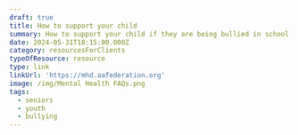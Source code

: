 ```yaml
---
draft: true
title: How to support your child
summary: How to support your child if they are being bullied in school
date: 2024-05-31T18:15:00.000Z
category: resourcesForClients
typeOfResource: resource
type: link
linkUrl: 'https://mhd.aafederation.org'
image: /img/Mental Health FAQs.png
tags:
  - seniors
  - youth
  - bullying
---
```


